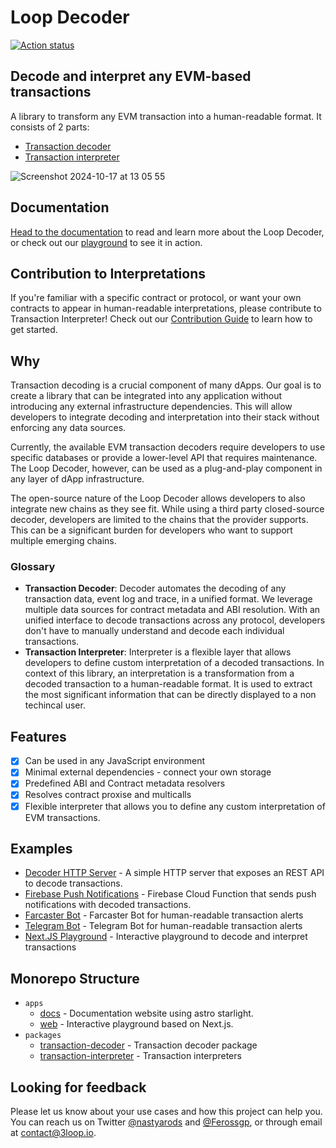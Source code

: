 # Loop Decoder

[![Action status](https://github.com/3loop/loop-decoder/actions/workflows/pull-request.yml/badge.svg)](https://github.com/3loop/loop-decoder/actions/workflows/pull-request.yml)

## Decode and interpret any EVM-based transactions

A library to transform any EVM transaction into a human-readable format. It consists of 2 parts:

- [Transaction decoder](https://github.com/3loop/loop-decoder/tree/main/packages/transaction-decoder)
- [Transaction interpreter](https://github.com/3loop/loop-decoder/tree/main/packages/transaction-interpreter)

![Screenshot 2024-10-17 at 13 05 55](https://github.com/user-attachments/assets/c5f87539-7b21-43fe-8e8a-39359322e547)

## Documentation

[Head to the documentation](https://loop-decoder.3loop.io/) to read and learn more about the Loop Decoder, or check out our [playground](https://loop-decoder-web.vercel.app/) to see it in action.

## Contribution to Interpretations

If you're familiar with a specific contract or protocol, or want your own contracts to appear in human-readable interpretations, please contribute to Transaction Interpreter! Check out our [Contribution Guide](https://loop-decoder.3loop.io/contribution/) to learn how to get started.

## Why

Transaction decoding is a crucial component of many dApps. Our goal is to create a library that can be integrated into any application without introducing any external infrastructure dependencies. This will allow developers to integrate decoding and interpretation into their stack without enforcing any data sources.

Currently, the available EVM transaction decoders require developers to use specific databases or provide a lower-level API that requires maintenance. The Loop Decoder, however, can be used as a plug-and-play component in any layer of dApp infrastructure.

The open-source nature of the Loop Decoder allows developers to also integrate new chains as they see fit. While using a third party closed-source decoder, developers are limited to the chains that the provider supports. This can be a significant burden for developers who want to support multiple emerging chains.

### Glossary

- **Transaction Decoder**: Decoder automates the decoding of any transaction data, event log and trace, in a unified format. We leverage multiple data sources for contract metadata and ABI resolution. With an unified interface to decode transactions across any protocol, developers don't have to manually understand and decode each individual transactions.
- **Transaction Interpreter**: Interpreter is a flexible layer that allows developers to define custom interpretation of a decoded transactions. In context of this library, an interpretation is a transformation from a decoded transaction to a human-readable format. It is used to extract the most significant information that can be directly displayed to a non techincal user.

## Features

- [x] Can be used in any JavaScript environment
- [x] Minimal external dependencies - connect your own storage
- [x] Predefined ABI and Contract metadata resolvers
- [x] Resolves contract proxise and multicalls
- [x] Flexible interpreter that allows you to define any custom interpretation of EVM transactions.

## Examples

- [Decoder HTTP Server](https://github.com/3loop/decoder-api) - A simple HTTP server that exposes an REST API to decode transactions.
- [Firebase Push Notifications](https://github.com/3loop/example-push-notifications) - Firebase Cloud Function that sends push notifications with decoded transactions.
- [Farcaster Bot](https://loop-decoder.3loop.io/recipes/fc-bot/) - Farcaster Bot for human-readable transaction alerts
- [Telegram Bot](https://loop-decoder.3loop.io/recipes/tg-bot/) - Telegram Bot for human-readable transaction alerts
- [Next.JS Playground](https://github.com/3loop/loop-decoder/tree/main/apps/web) - Interactive playground to decode and interpret transactions

## Monorepo Structure

- `apps`
  - [docs](https://github.com/3loop/loop-decoder/tree/main/apps/docs) - Documentation website using astro starlight.
  - [web](https://github.com/3loop/loop-decoder/tree/main/apps/docs) - Interactive playground based on Next.js.
- `packages`
  - [transaction-decoder](https://github.com/3loop/loop-decoder/tree/main/packages/transaction-decoder) - Transaction decoder package
  - [transaction-interpreter](https://github.com/3loop/loop-decoder/tree/main/packages/transaction-interpreter) - Transaction interpreters

## Looking for feedback

Please let us know about your use cases and how this project can help you. You can reach us on Twitter [@nastyarods](https://twitter.com/nastyarods) and [@Ferossgp](https://twitter.com/Ferossgp), or through email at [contact@3loop.io](mailto:contact@3loop.io).
